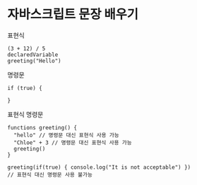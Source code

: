 # 자바스크립트 문장 배우기
표현식
```
(3 + 12) / 5
declaredVariable
greeting("Hello")
```

명령문
```
if (true) {

}
```

표현식 명령문
```
functions greeting() {
  "hello" // 명령문 대신 표현식 사용 가능
  "Chloe" + 3 // 명령문 대신 표현식 사용 가능
  greeting()
}

greeting(if(true) { console.log("It is not acceptable") })
// 표현식 대신 명령문 사용 불가능
```
